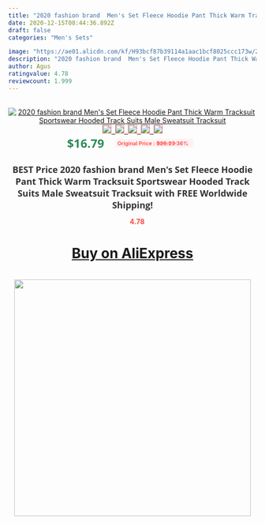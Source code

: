 ```yaml
---
title: "2020 fashion brand  Men's Set Fleece Hoodie Pant Thick Warm Tracksuit Sportswear Hooded Track Suits Male Sweatsuit Tracksuit"
date: 2020-12-15T08:44:36.892Z
draft: false
categories: "Men's Sets"

image: "https://ae01.alicdn.com/kf/H93bcf87b39114a1aac1bcf8025ccc173w/2020-fashion-brand-Men-s-Set-Fleece-Hoodie-Pant-Thick-Warm-Tracksuit-Sportswear-Hooded-Track-Suits.png_220x220.png"
description: "2020 fashion brand  Men's Set Fleece Hoodie Pant Thick Warm Tracksuit Sportswear Hooded Track Suits Male Sweatsuit Tracksuit"
author: Agus
ratingvalue: 4.78
reviewcount: 1.999
---
```

<br>
<div style="text-align: center;">
<a href="https://s.click.aliexpress.com/e/_9izZYv" target="_blank" rel="nofollow noopener noreferrer"><img alt="2020 fashion brand  Men's Set Fleece Hoodie Pant Thick Warm Tracksuit Sportswear Hooded Track Suits Male Sweatsuit Tracksuit" class="magnifier-image" src="https://ae01.alicdn.com/kf/H93bcf87b39114a1aac1bcf8025ccc173w/2020-fashion-brand-Men-s-Set-Fleece-Hoodie-Pant-Thick-Warm-Tracksuit-Sportswear-Hooded-Track-Suits.png_220x220.png_640x640.jpg">
<br>
<img style="border:1px solid salmon" src="https://ae01.alicdn.com/kf/H93bcf87b39114a1aac1bcf8025ccc173w/2020-fashion-brand-Men-s-Set-Fleece-Hoodie-Pant-Thick-Warm-Tracksuit-Sportswear-Hooded-Track-Suits.png_120x120.jpg">&nbsp;&nbsp;<img style="border:1px solid salmon" src="https://ae01.alicdn.com/kf/H0e57170b9fca48c09778a598b75a9f86F/2020-fashion-brand-Men-s-Set-Fleece-Hoodie-Pant-Thick-Warm-Tracksuit-Sportswear-Hooded-Track-Suits.png_120x120.jpg">&nbsp;&nbsp;<img style="border:1px solid salmon" src="https://ae01.alicdn.com/kf/Hba0fd515425245a8a5ffa3c537094564X/2020-fashion-brand-Men-s-Set-Fleece-Hoodie-Pant-Thick-Warm-Tracksuit-Sportswear-Hooded-Track-Suits.png_120x120.jpg">&nbsp;&nbsp;<img style="border:1px solid salmon" src="https://ae01.alicdn.com/kf/Hbcd31275ec8843e3b1c9a9f370c5a8f43/2020-fashion-brand-Men-s-Set-Fleece-Hoodie-Pant-Thick-Warm-Tracksuit-Sportswear-Hooded-Track-Suits.png_120x120.jpg">&nbsp;&nbsp;<img style="border:1px solid salmon" src="https://ae01.alicdn.com/kf/H013d1ca66bcc441ebdd93075159667aaS/2020-fashion-brand-Men-s-Set-Fleece-Hoodie-Pant-Thick-Warm-Tracksuit-Sportswear-Hooded-Track-Suits.png_120x120.jpg"></a></div><br0>
<div style="text-align: center;"><span style="background-color: white; border: 0px; box-sizing: border-box; color: seagreen; display: inline-block; font-family: &quot;open sans&quot; , &quot;arial&quot; , &quot;helvetica&quot; , sans-serif , &quot;heiti&quot;; font-size: 24px; font-stretch: inherit; font-weight: 700; line-height: inherit; margin: 0px 10px 0px 0px; padding: 0px; vertical-align: middle;">$16.79 </span>
<span style="background: rgb(255 , 241 , 241); border-radius: 3px; border: 0px; box-sizing: border-box; color: #ff4747; display: inline-block; font-family: inherit; font-size: 12px; font-stretch: inherit; font-style: inherit; font-variant: inherit; font-weight: 600; line-height: inherit; margin: 0px; padding: 2px 5px; transform: scale(0.9); vertical-align: middle;">Original Price : <b style="text-decoration: line-through;">$26.23 </b> 36%&nbsp;&nbsp;</span></div>
<h1 style="color: #333333; display: inline-block; font-family: &quot;open sans&quot; , &quot;arial&quot; , &quot;helvetica&quot; , sans-serif , &quot;heiti&quot;; font-size: 18px; font-stretch: inherit; font-weight: 700; text-align: center;">BEST Price 2020 fashion brand  Men's Set Fleece Hoodie Pant Thick Warm Tracksuit Sportswear Hooded Track Suits Male Sweatsuit Tracksuit with FREE Worldwide Shipping!</h1>
<div style="color: #ff4747; text-align: center;">
<img src="https://4.bp.blogspot.com/-M0ZcTcb-5uY/XleCXlxnR4I/AAAAAAAAAEc/OrjgMkXV1oMQFaCRZj5HQwOCBcu3w1FegCPcBGAYYCw/s1600/star.png" style="height: 15px;">&nbsp;<b>4.78</b></div>
<div class="button_cont" align="center"><a class="buynow_a" href="https://s.click.aliexpress.com/e/_9izZYv" target="_blank" rel="nofollow noopener noreferrer"><H1>Buy on AliExpress</H1></a></div><br>
<div class="separator" style="clear: both; text-align: center;">
<img src="https://lh3.googleusercontent.com/-pTy5HemUv9M/XlePHvY0dAI/AAAAAAAAAE4/0nX5iRUoIWY8eMW9Dpxeirr157OZliDIgCLcBGAsYHQ/s1600/badge.gif" width="480">
</div>
